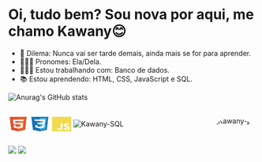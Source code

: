 # Oi, tudo bem? Sou nova por aqui, me chamo Kawany😊

- 🦋 Dilema: Nunca vai ser tarde demais, ainda mais se for para aprender. 
- 💁🏽‍♀️ Pronomes: Ela/Dela. 
- 👩🏽‍💻 Estou trabalhando com: Banco de dados.
- 📚 Estou aprendendo: HTML, CSS, JavaScript e SQL.


![Anurag's GitHub stats](https://github-readme-stats.vercel.app/api?username=kafrol12&hide=contribs,prs&show_icons=true&theme=radical)

  <div style="display: inline_block"><br>
 <img align="center" alt="Kawany-HTML" height="30" width="40" src="https://raw.githubusercontent.com/devicons/devicon/master/icons/html5/html5-original.svg">
   <img align="center" alt="Kawany-CSS" height="30" width="40" src="https://raw.githubusercontent.com/devicons/devicon/master/icons/css3/css3-original.svg">
  <img align="center" alt="Kawany-Js" height="30" width="40" src="https://raw.githubusercontent.com/devicons/devicon/master/icons/javascript/javascript-plain.svg">
  <img align="center" alt="Kawany-SQL" height="30" width="40" 
src="https://cdn.jsdelivr.net/gh/devicons/devicon/icons/mysql/mysql-original.svg">
  <img align="right" alt="Kawany-pic" height="150" style="border-radius:50px;" src="https://media.discordapp.net/attachments/1106753181603606599/1106753345198227467/perfil_github.png?width=421&height=421">
</div>


##
 
<div> 
  <a href = "mailto:kawany.frandeol@gmail.com"><img src="https://img.shields.io/badge/-Gmail-%23333?style=for-the-badge&logo=gmail&logoColor=white" target="_blank"></a>
  <a href="https://www.linkedin.com/in/kawany-f" target="_blank"><img src="https://img.shields.io/badge/-LinkedIn-%230077B5?style=for-the-badge&logo=linkedin&logoColor=white" target="_blank"></a>   
</div>
